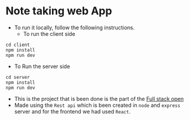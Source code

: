 # Note taking web App
- To run it locally, follow the following instructions.
    - To run the client side
```
cd client
npm install
npm run dev
```
- To Run the server side
```
cd server
npm install
npm run dev
```

- This is the project that is been done is the part of the [Full stack open](https://fullstackopen.com/en/)
- Made using the `Rest api` which is been created in `node` and `express` server and for the frontend we had used `React`.